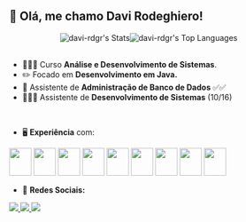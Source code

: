 <h2> 👋 Olá, me chamo Davi Rodeghiero</strong>!</h2>

<div style="display: flex; flex-direction: row; justify-content: center;">
    <img src="https://github-readme-stats.vercel.app/api?username=davi-rdgr&theme=dark&show_icons=true&hide_border=false&count_private=true" alt="davi-rdgr's Stats">
    <img src="https://github-readme-stats.vercel.app/api/top-langs/?username=davi-rdgr&theme=dark&show_icons=true&hide_border=false&layout=compact" alt="davi-rdgr's Top Languages">
</div>


<br>

- 👨🏻‍💻 Curso **Análise e Desenvolvimento de Sistemas**. <br> 
- ✏️ Focado em **Desenvolvimento em Java.** <br>
- 🎲 Assistente de **Administração de Banco de Dados** ✅✅ <br>
- 👨🏻‍💻 Assistente de **Desenvolvimento de Sistemas** (10/16) 
          
<br>

- 🖥️ **Experiência** com:

<div style="display: inline;">
          <img width="40px" height="50px" src="https://cdn.jsdelivr.net/gh/devicons/devicon/icons/javascript/javascript-original.svg" />
          <img width="40px" height="50px" src="https://cdn.jsdelivr.net/gh/devicons/devicon@latest/icons/vuejs/vuejs-original-wordmark.svg" />
          <img width="40px" height="50px" src="https://cdn.jsdelivr.net/gh/devicons/devicon/icons/html5/html5-original.svg" />        
          <img width="40px" height="50px" src="https://cdn.jsdelivr.net/gh/devicons/devicon@latest/icons/java/java-original.svg" /
          <img width="40px" height="50px" src="https://cdn.jsdelivr.net/gh/devicons/devicon/icons/css3/css3-original.svg" />
          <img width="40px" height="50px" src="https://cdn.jsdelivr.net/gh/devicons/devicon@latest/icons/mysql/mysql-plain-wordmark.svg" />
          <img width="40px" height="50px" src="https://cdn.jsdelivr.net/gh/devicons/devicon@latest/icons/docker/docker-original.svg" />
          <img width="40px" height="50px" src="https://cdn.jsdelivr.net/gh/devicons/devicon@latest/icons/ubuntu/ubuntu-original.svg" />
          <img width="40px" height="50px" src="https://cdn.jsdelivr.net/gh/devicons/devicon/icons/git/git-original.svg" />
          <img width="40px" height="50px" src="https://cdn.jsdelivr.net/gh/devicons/devicon/icons/github/github-original.svg" />
</div> 
<br>

- 📱 **Redes Sociais:** 


<a href="https://www.linkedin.com/in/davi-rodeghiero-souza-317496242/">
<img src="https://img.shields.io/badge/linkedin-%230077B5.svg?style=for-the-badge&logo=linkedin&logoColor=white">
</a>

<a href="mailto:davi.rodeghiero@outlook.com">
<img src="https://img.shields.io/badge/Gmail-D14836?style=for-the-badge&logo=gmail&logoColor=white">
</a>

<a href="https://www.instagram.com/davirodeghiero/">
<img src="https://img.shields.io/badge/Instagram-%23E4405F.svg?style=for-the-badge&logo=Instagram&logoColor=white">
</a>
